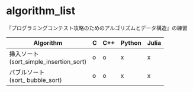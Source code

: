 # algorithm_list

『プログラミングコンテスト攻略のためのアルゴリズムとデータ構造』の練習

| Algorithm                                  | C | C++ | Python | Julia |
| ---------                                  | - | --- | ------ | ----- |
| 挿入ソート<br>(sort_simple_insertion_sort) | o | o   | x      | x     |
| バブルソート<br>(sort_ bubble_sort)        | o | o   | x      | x     |

